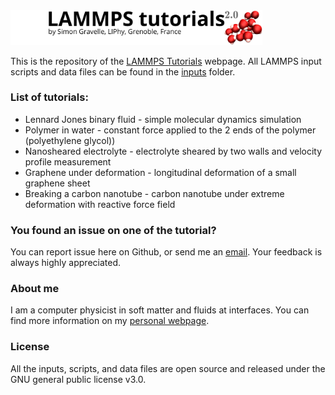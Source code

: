 <a href="https://lammpstutorials.github.io">
<img src="docs/figures/welcome.png" width="80%" /></a>

This is the repository of the [LAMMPS Tutorials](https://lammpstutorials.github.io/) webpage. 
All LAMMPS input scripts and data files can be found in the [inputs](docs/inputs/) folder. 

### List of tutorials:

* Lennard Jones binary fluid - simple molecular dynamics simulation
* Polymer in water - constant force applied to the 2 ends of the polymer (polyethylene glycol))
* Nanosheared electrolyte - electrolyte sheared by two walls and velocity profile measurement
* Graphene under deformation - longitudinal deformation of a small graphene sheet
* Breaking a carbon nanotube - carbon nanotube under extreme deformation with reactive force field


### You found an issue on one of the tutorial? ###

You can report issue here on Github, or send me an [email](https://simongravelle.github.io/). Your feedback is always highly appreciated.

### About me ###

I am a computer physicist in soft matter and fluids at interfaces. You can 
find more information on my [personal webpage](https://simongravelle.github.io/).

### License ###

All the inputs, scripts, and data files are open source and released under the 
GNU general public license v3.0.
